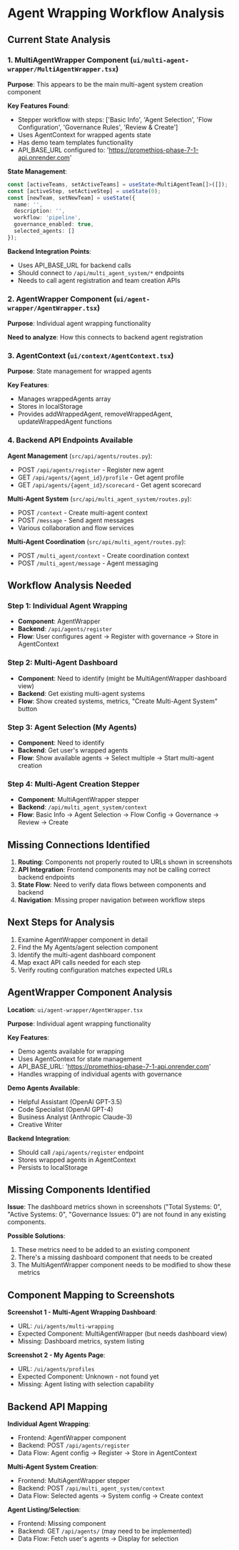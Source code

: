 # Agent Wrapping Workflow Analysis

## Current State Analysis

### 1. MultiAgentWrapper Component (`ui/multi-agent-wrapper/MultiAgentWrapper.tsx`)

**Purpose**: This appears to be the main multi-agent system creation component

**Key Features Found**:
- Stepper workflow with steps: ['Basic Info', 'Agent Selection', 'Flow Configuration', 'Governance Rules', 'Review & Create']
- Uses AgentContext for wrapped agents state
- Has demo team templates functionality
- API_BASE_URL configured to: 'https://promethios-phase-7-1-api.onrender.com'

**State Management**:
```typescript
const [activeTeams, setActiveTeams] = useState<MultiAgentTeam[]>([]);
const [activeStep, setActiveStep] = useState(0);
const [newTeam, setNewTeam] = useState({
  name: '',
  description: '',
  workflow: 'pipeline',
  governance_enabled: true,
  selected_agents: []
});
```

**Backend Integration Points**:
- Uses API_BASE_URL for backend calls
- Should connect to `/api/multi_agent_system/*` endpoints
- Needs to call agent registration and team creation APIs

### 2. AgentWrapper Component (`ui/agent-wrapper/AgentWrapper.tsx`)

**Purpose**: Individual agent wrapping functionality

**Need to analyze**: How this connects to backend agent registration

### 3. AgentContext (`ui/context/AgentContext.tsx`)

**Purpose**: State management for wrapped agents

**Key Features**:
- Manages wrappedAgents array
- Stores in localStorage
- Provides addWrappedAgent, removeWrappedAgent, updateWrappedAgent functions

### 4. Backend API Endpoints Available

**Agent Management** (`src/api/agents/routes.py`):
- POST `/api/agents/register` - Register new agent
- GET `/api/agents/{agent_id}/profile` - Get agent profile
- GET `/api/agents/{agent_id}/scorecard` - Get agent scorecard

**Multi-Agent System** (`src/api/multi_agent_system/routes.py`):
- POST `/context` - Create multi-agent context
- POST `/message` - Send agent messages
- Various collaboration and flow services

**Multi-Agent Coordination** (`src/api/multi_agent/routes.py`):
- POST `/multi_agent/context` - Create coordination context
- POST `/multi_agent/message` - Agent messaging

## Workflow Analysis Needed

### Step 1: Individual Agent Wrapping
- **Component**: AgentWrapper
- **Backend**: `/api/agents/register`
- **Flow**: User configures agent → Register with governance → Store in AgentContext

### Step 2: Multi-Agent Dashboard
- **Component**: Need to identify (might be MultiAgentWrapper dashboard view)
- **Backend**: Get existing multi-agent systems
- **Flow**: Show created systems, metrics, "Create Multi-Agent System" button

### Step 3: Agent Selection (My Agents)
- **Component**: Need to identify
- **Backend**: Get user's wrapped agents
- **Flow**: Show available agents → Select multiple → Start multi-agent creation

### Step 4: Multi-Agent Creation Stepper
- **Component**: MultiAgentWrapper stepper
- **Backend**: `/api/multi_agent_system/context`
- **Flow**: Basic Info → Agent Selection → Flow Config → Governance → Review → Create

## Missing Connections Identified

1. **Routing**: Components not properly routed to URLs shown in screenshots
2. **API Integration**: Frontend components may not be calling correct backend endpoints
3. **State Flow**: Need to verify data flows between components and backend
4. **Navigation**: Missing proper navigation between workflow steps

## Next Steps for Analysis

1. Examine AgentWrapper component in detail
2. Find the My Agents/agent selection component
3. Identify the multi-agent dashboard component
4. Map exact API calls needed for each step
5. Verify routing configuration matches expected URLs



## AgentWrapper Component Analysis

**Location**: `ui/agent-wrapper/AgentWrapper.tsx`

**Purpose**: Individual agent wrapping functionality

**Key Features**:
- Demo agents available for wrapping
- Uses AgentContext for state management
- API_BASE_URL: 'https://promethios-phase-7-1-api.onrender.com'
- Handles wrapping of individual agents with governance

**Demo Agents Available**:
- Helpful Assistant (OpenAI GPT-3.5)
- Code Specialist (OpenAI GPT-4) 
- Business Analyst (Anthropic Claude-3)
- Creative Writer

**Backend Integration**:
- Should call `/api/agents/register` endpoint
- Stores wrapped agents in AgentContext
- Persists to localStorage

## Missing Components Identified

**Issue**: The dashboard metrics shown in screenshots ("Total Systems: 0", "Active Systems: 0", "Governance Issues: 0") are not found in any existing components.

**Possible Solutions**:
1. These metrics need to be added to an existing component
2. There's a missing dashboard component that needs to be created
3. The MultiAgentWrapper component needs to be modified to show these metrics

## Component Mapping to Screenshots

**Screenshot 1 - Multi-Agent Wrapping Dashboard**:
- URL: `/ui/agents/multi-wrapping`
- Expected Component: MultiAgentWrapper (but needs dashboard view)
- Missing: Dashboard metrics, system listing

**Screenshot 2 - My Agents Page**:
- URL: `/ui/agents/profiles` 
- Expected Component: Unknown - not found yet
- Missing: Agent listing with selection capability

## Backend API Mapping

**Individual Agent Wrapping**:
- Frontend: AgentWrapper component
- Backend: POST `/api/agents/register`
- Data Flow: Agent config → Register → Store in AgentContext

**Multi-Agent System Creation**:
- Frontend: MultiAgentWrapper stepper
- Backend: POST `/api/multi_agent_system/context`
- Data Flow: Selected agents → System config → Create context

**Agent Listing/Selection**:
- Frontend: Missing component
- Backend: GET `/api/agents/` (may need to be implemented)
- Data Flow: Fetch user's agents → Display for selection

